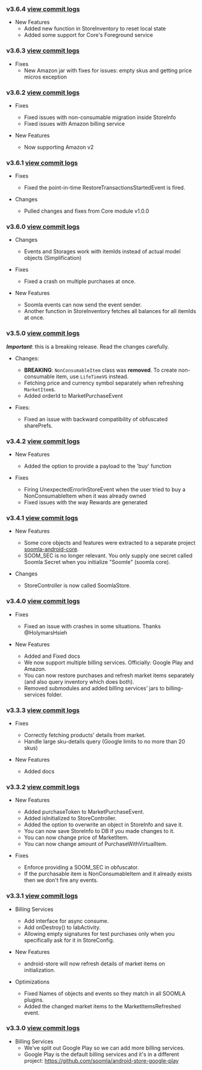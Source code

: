 ### v3.6.4 [view commit logs](https://github.com/soomla/android-store/compare/v3.6.3...v3.6.4)

* New Features
  * Added new function in StoreInventory to reset local state
  * Added some support for Core's Foreground service

### v3.6.3 [view commit logs](https://github.com/soomla/android-store/compare/v3.6.2...v3.6.3)

* Fixes
  * New Amazon jar with fixes for issues: empty skus and getting price micros exception

### v3.6.2 [view commit logs](https://github.com/soomla/android-store/compare/v3.6.1...v3.6.2)

* Fixes
  * Fixed issues with non-consumable migration inside StoreInfo
  * Fixed issues with Amazon billing service

* New Features
  * Now supporting Amazon v2

### v3.6.1 [view commit logs](https://github.com/soomla/android-store/compare/v3.6.0...v3.6.1)
* Fixes
  * Fixed the point-in-time RestoreTransactionsStartedEvent is fired.

* Changes
  * Pulled changes and fixes from Core module v1.0.0

### v3.6.0 [view commit logs](https://github.com/soomla/android-store/compare/v3.5.0...v3.6.0)
* Changes
  * Events and Storages work with itemIds instead of actual model objects (Simplification)

* Fixes
  * Fixed a crash on multiple purchases at once.

* New Features
  * Soomla events can now send the event sender.
  * Another function in StoreInventory fetches all balances for all itemIds at once.

### v3.5.0 [view commit logs](https://github.com/soomla/android-store/compare/v3.4.2...v3.5.0)

***Important***: this is a breaking release. Read the changes carefully.

* Changes:
  * **BREAKING**: `NonConsumableItem` class was **removed**. To create non-consumable item, use `LifeTimeVG` instead.
  * Fetching price and currency symbol separately when refreshing `MarketItem`s.
  * Added orderId to MarketPurchaseEvent

* Fixes:
  * Fixed an issue with backward compatibility of obfuscated sharePrefs.

### v3.4.2 [view commit logs](https://github.com/soomla/android-store/compare/v3.4.1...v3.4.2)

* New Features
  * Added the option to provide a payload to the 'buy' function

* Fixes
  * Firing UnexpectedErrorInStoreEvent when the user tried to buy a NonConsumableItem when it was already owned
  * Fixed issues with the way Rewards are generated

### v3.4.1 [view commit logs](https://github.com/soomla/android-store/compare/v3.4.0...v3.4.1)

* New Features
  * Some core objects and features were extracted to a separate project [soomla-android-core](https://github.com/soomla/soomla-android-core).
  * SOOM_SEC is no longer relevant. You only supply one secret called Soomla Secret when you initialize "Soomle" (soomla core).

* Changes
  * StoreController is now called SoomlaStore.

### v3.4.0 [view commit logs](https://github.com/soomla/android-store/compare/v3.3.3...v3.4.0)

* Fixes
  * Fixed an issue with crashes in some situations. Thanks @HolymarsHsieh

* New Features
  * Added and Fixed docs
  * We now support multiple billing services. Officially: Google Play and Amazon.
  * You can now restore purchases and refresh market items separately (and also query inventory which does both).
  * Removed submodules and added billing services' jars to billing-services folder.

### v3.3.3 [view commit logs](https://github.com/soomla/android-store/compare/v3.3.2...v3.3.3)

* Fixes
  * Correctly fetching products' details from market.
  * Handle large sku-details query (Google limits to no more than 20 skus)

* New Features
  * Added docs


### v3.3.2 [view commit logs](https://github.com/soomla/android-store/compare/v3.3.1...v3.3.2)

* New Features
  * Added purchaseToken to MarketPurchaseEvent.
  * Added isInitialized to StoreController.
  * Added the option to overwrite an object in StoreInfo and save it.
  * You can now save StoreInfo to DB if you made changes to it.
  * You can now change price of MarketItem.
  * You can now change amount of PurchaseWithVirtualItem.

* Fixes
  * Enforce providing a SOOM_SEC in obfuscator.
  * If the purchasable item is NonConsumableItem and it already exists then we don't fire any events.


### v3.3.1 [view commit logs](https://github.com/soomla/android-store/compare/v3.3.0...v3.3.1)

* Billing Services
  * Add interface for async consume.
  * Add onDestroy() to IabActivity.
  * Allowing empty signatures for test purchases only when you specifically ask for it in StoreConfig.

* New Features
  * android-store will now refresh details of market items on initialization.

* Optimizations
  * Fixed Names of objects and events so they match in all SOOMLA plugins.
  * Added the changed market items to the MarketItemsRefreshed event.

### v3.3.0 [view commit logs](https://github.com/soomla/android-store/compare/v3.2.1...v3.3.0)

* Billing Services
  * We've split out Google Play so we can add more billing services.
  * Google Play is the default billing services and it's in a different project: https://github.com/soomla/android-store-google-play
